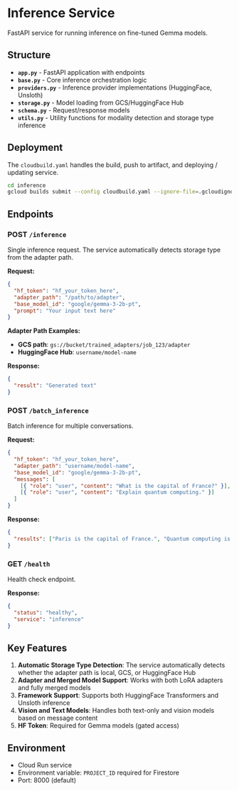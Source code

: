 # Inference Service

FastAPI service for running inference on fine-tuned Gemma models.

## Structure

- **`app.py`** - FastAPI application with endpoints
- **`base.py`** - Core inference orchestration logic
- **`providers.py`** - Inference provider implementations (HuggingFace, Unsloth)
- **`storage.py`** - Model loading from GCS/HuggingFace Hub
- **`schema.py`** - Request/response models
- **`utils.py`** - Utility functions for modality detection and storage type inference

## Deployment

The `cloudbuild.yaml` handles the build, push to artifact, and deploying / updating service.

```bash
cd inference
gcloud builds submit --config cloudbuild.yaml --ignore-file=.gcloudignore
```

## Endpoints

### POST `/inference`

Single inference request. The service automatically detects storage type from the adapter path.

**Request:**

```json
{
  "hf_token": "hf_your_token_here",
  "adapter_path": "/path/to/adapter",
  "base_model_id": "google/gemma-3-2b-pt",
  "prompt": "Your input text here"
}
```

**Adapter Path Examples:**

- **GCS path**: `gs://bucket/trained_adapters/job_123/adapter`
- **HuggingFace Hub**: `username/model-name`

**Response:**

```json
{
  "result": "Generated text"
}
```

### POST `/batch_inference`

Batch inference for multiple conversations.

**Request:**

```json
{
  "hf_token": "hf_your_token_here",
  "adapter_path": "username/model-name",
  "base_model_id": "google/gemma-3-2b-pt",
  "messages": [
    [{ "role": "user", "content": "What is the capital of France?" }],
    [{ "role": "user", "content": "Explain quantum computing." }]
  ]
}
```

**Response:**

```json
{
  "results": ["Paris is the capital of France.", "Quantum computing is..."]
}
```

### GET `/health`

Health check endpoint.

**Response:**

```json
{
  "status": "healthy",
  "service": "inference"
}
```

## Key Features

1. **Automatic Storage Type Detection**: The service automatically detects whether the adapter path is local, GCS, or HuggingFace Hub
2. **Adapter and Merged Model Support**: Works with both LoRA adapters and fully merged models
3. **Framework Support**: Supports both HuggingFace Transformers and Unsloth inference
4. **Vision and Text Models**: Handles both text-only and vision models based on message content
5. **HF Token**: Required for Gemma models (gated access)

## Environment

- Cloud Run service
- Environment variable: `PROJECT_ID` required for Firestore
- Port: 8000 (default)
